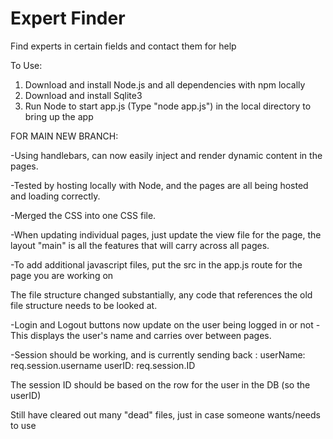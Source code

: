 # Expert Finder
Find experts in certain fields and contact them for help


To Use:
1. Download and install Node.js and all dependencies with npm locally
2. Download and install Sqlite3
3. Run Node to start app.js (Type "node app.js") in the local directory to bring up the app 


FOR MAIN NEW BRANCH:

-Using handlebars, can now easily inject and render dynamic content in the pages.

-Tested by hosting locally with Node, and the pages are all being hosted and loading correctly.

-Merged the CSS into one CSS file.

-When updating individual pages, just update the view file for the page, the layout "main" is all the features that will carry across all pages. 

-To add additional javascript files, put the src in the app.js route for the page you are working on

The file structure changed substantially, any code that references the old file structure needs to be looked at.

-Login and Logout buttons now update on the user being logged in or not 
-This displays the user's name and carries over between pages.

-Session should be working, and is currently sending back :
userName: req.session.username
userID: req.session.ID

The session ID should be based on the row for the user in the DB (so the userID)


Still have cleared out many "dead" files, just in case someone wants/needs to use
